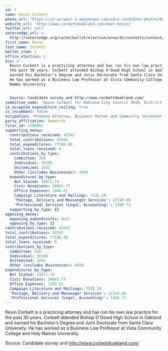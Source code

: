 ```yaml
---
id: 7
name: Kevin Corbett
photo_url: 'https://s3-us-west-1.amazonaws.com/odca-candidate-photos/Kevin-Corbett.png'
website_url: 'http://www.corbett4oakland.com/meet-kevin/'
twitter_url: null
votersedge_url: >-
  http://votersedge.org/ca/en/ballot/election/area/42/contests/contest/13235/candidate/130755?&county=Alameda%20County&election_authority_id=1
first_name: Kevin
last_name: Corbett
ballot_item: 1
office_election: 1
bio: >-
  Kevin Corbett is a practicing attorney and has run his own law practice for
  the past 30 years. Corbett attended Bishop O'Dowd High School in Oakland and
  earned his Bachelor’s Degree and Juris Doctorate from Santa Clara University.
  He has worked as a Business Law Professor at Vista Community College and Holy
  Names University. 


  Source: Candidate survey and http://www.corbett4oakland.com/
committee_name: 'Kevin Corbett for Oakland City Council 2016, District 1'
is_accepted_expenditure_ceiling: true
is_incumbent: false
occupation: 'Probate Attorney, Business Person and Community Volunteer'
party_affiliation: Democrat
filer_id: 1386081
supporting_money:
  contributions_received: 42542
  total_contributions: 42542
  total_expenditures: 77186.88
  total_loans_received: 0
  contributions_by_type:
    Committee: 350
    Individual: 36100
    Unitemized: 1642
    Other (includes Businesses): 4450
  expenditures_by_type:
    Not Stated: 31671.74
    Civic Donations: 18683.77
    Office Expenses: 1498.61
    Campaign Literature and Mailings: 7535.18
    'Postage, Delivery and Messenger Services': 12149.88
    'Professional Services (Legal, Accounting)': 5380.73
  supporting_by_type: {}
opposing_money:
  opposing_expenditures: null
  opposing_by_type: {}
contributions_received: 42542
total_contributions: 42542
total_expenditures: 77186.88
total_loans_received: 0
contributions_by_type:
  Committee: 350
  Individual: 36100
  Unitemized: 1642
  Other (includes Businesses): 4450
expenditures_by_type:
  Not Stated: 31671.74
  Civic Donations: 18683.77
  Office Expenses: 1498.61
  Campaign Literature and Mailings: 7535.18
  'Postage, Delivery and Messenger Services': 12149.88
  'Professional Services (Legal, Accounting)': 5380.73
---
```

Kevin Corbett is a practicing attorney and has run his own law practice for the past 30 years. Corbett attended Bishop O'Dowd High School in Oakland and earned his Bachelor’s Degree and Juris Doctorate from Santa Clara University. He has worked as a Business Law Professor at Vista Community College and Holy Names University. 

Source: Candidate survey and http://www.corbett4oakland.com/